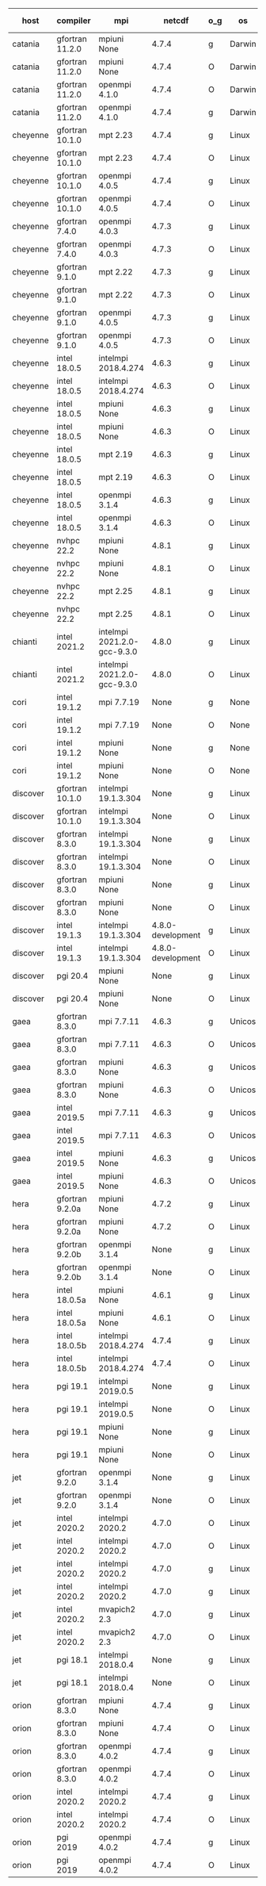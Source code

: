 

| host     | compiler                              | mpi                      | netcdf        | o_g        | os       | build       | u_pass          | u_fail          | s_pass            | s_fail            | e_pass             | e_fail             | nuopc_pass       | nuopc_fail       | artifacts link          |
|----------|---------------------------------------|--------------------------|---------------|------------|----------|-------------|-----------------|-----------------|-------------------|-------------------|--------------------|--------------------|------------------|------------------|-------------------------|
| catania | gfortran 11.2.0 | mpiuni None  | 4.7.4  | g | Darwin | PASS | 12317 | 0 | 8 | 0 | 43 | 0 | None | None | <a href="https://github.com/esmf-org/esmf-test-artifacts/tree/9fa1eb04307deb17e63acef5099a166be94ede1f/release_8.4.0/gfortran/11.2.0/g/mpiuni/None" target="_blank">9fa1eb0</a> | 
| catania | gfortran 11.2.0 | mpiuni None  | 4.7.4  | O | Darwin | PASS | 12317 | 0 | 8 | 0 | 43 | 0 | None | None | <a href="https://github.com/esmf-org/esmf-test-artifacts/tree/e734f932c607ea727c9db36b11aeda58b30b2315/release_8.4.0/gfortran/11.2.0/O/mpiuni/None" target="_blank">e734f93</a> | 
| catania | gfortran 11.2.0 | openmpi 4.1.0  | 4.7.4  | O | Darwin | PASS | None | None | None | None | None | None | None | None | <a href="https://github.com/esmf-org/esmf-test-artifacts/tree/a7cb4c4fd5d866f24d31efab71d2adf35ccc69fe/release_8.4.0/gfortran/11.2.0/O/openmpi/4.1.0" target="_blank">a7cb4c4</a> | 
| catania | gfortran 11.2.0 | openmpi 4.1.0  | 4.7.4  | g | Darwin | PASS | 13864 | 9 | 49 | 0 | 80 | 0 | 52 | 0 | <a href="https://github.com/esmf-org/esmf-test-artifacts/tree/d29d7cb8ef48363cd1ca409750ecf55e8c0cf874/release_8.4.0/gfortran/11.2.0/g/openmpi/4.1.0" target="_blank">d29d7cb</a> | 
| cheyenne | gfortran 10.1.0 | mpt 2.23  | 4.7.4  | g | Linux | PASS | 13873 | 0 | 49 | 0 | 80 | 0 | 52 | 0 | <a href="https://github.com/esmf-org/esmf-test-artifacts/tree/6355aa47cc5a75cc1282f252709927ca8d1e826a/release_8.4.0/gfortran/10.1.0/g/mpt/2.23" target="_blank">6355aa4</a> | 
| cheyenne | gfortran 10.1.0 | mpt 2.23  | 4.7.4  | O | Linux | PASS | 13873 | 0 | 49 | 0 | 80 | 0 | 52 | 0 | <a href="https://github.com/esmf-org/esmf-test-artifacts/tree/ecf67b8b26469139cf9be0f5a20d7c8ea052b782/release_8.4.0/gfortran/10.1.0/O/mpt/2.23" target="_blank">ecf67b8</a> | 
| cheyenne | gfortran 10.1.0 | openmpi 4.0.5  | 4.7.4  | g | Linux | PASS | 13873 | 0 | 49 | 0 | 80 | 0 | 52 | 0 | <a href="https://github.com/esmf-org/esmf-test-artifacts/tree/e041689f50f3012824b55de560bd5e9888f0424e/release_8.4.0/gfortran/10.1.0/g/openmpi/4.0.5" target="_blank">e041689</a> | 
| cheyenne | gfortran 10.1.0 | openmpi 4.0.5  | 4.7.4  | O | Linux | PASS | 13873 | 0 | 49 | 0 | 80 | 0 | 52 | 0 | <a href="https://github.com/esmf-org/esmf-test-artifacts/tree/e5bb60b1dc04d558568b61af7c3a06e85fd4ba2d/release_8.4.0/gfortran/10.1.0/O/openmpi/4.0.5" target="_blank">e5bb60b</a> | 
| cheyenne | gfortran 7.4.0 | openmpi 4.0.3  | 4.7.3  | g | Linux | PASS | 13873 | 0 | 49 | 0 | 80 | 0 | 52 | 0 | <a href="https://github.com/esmf-org/esmf-test-artifacts/tree/25b2550f1bc9da39b2b51cb3a67e8d4d440bf755/release_8.4.0/gfortran/7.4.0/g/openmpi/4.0.3" target="_blank">25b2550</a> | 
| cheyenne | gfortran 7.4.0 | openmpi 4.0.3  | 4.7.3  | O | Linux | PASS | 13873 | 0 | 49 | 0 | 80 | 0 | 52 | 0 | <a href="https://github.com/esmf-org/esmf-test-artifacts/tree/a106e10f88f63f3bd77f44dcf43f19e551d6b44c/release_8.4.0/gfortran/7.4.0/O/openmpi/4.0.3" target="_blank">a106e10</a> | 
| cheyenne | gfortran 9.1.0 | mpt 2.22  | 4.7.3  | g | Linux | PASS | 13873 | 0 | 49 | 0 | 80 | 0 | 52 | 0 | <a href="https://github.com/esmf-org/esmf-test-artifacts/tree/ee21251c10bb45882a9106aa179c462f48ad46dd/release_8.4.0/gfortran/9.1.0/g/mpt/2.22" target="_blank">ee21251</a> | 
| cheyenne | gfortran 9.1.0 | mpt 2.22  | 4.7.3  | O | Linux | PASS | 13873 | 0 | 49 | 0 | 80 | 0 | 52 | 0 | <a href="https://github.com/esmf-org/esmf-test-artifacts/tree/70fb218bd69c85692491fe471acd4e2b37989eb8/release_8.4.0/gfortran/9.1.0/O/mpt/2.22" target="_blank">70fb218</a> | 
| cheyenne | gfortran 9.1.0 | openmpi 4.0.5  | 4.7.3  | g | Linux | PASS | 13873 | 0 | 49 | 0 | 80 | 0 | 52 | 0 | <a href="https://github.com/esmf-org/esmf-test-artifacts/tree/db136082e7b95a98a742c25899a865973fa7c91b/release_8.4.0/gfortran/9.1.0/g/openmpi/4.0.5" target="_blank">db13608</a> | 
| cheyenne | gfortran 9.1.0 | openmpi 4.0.5  | 4.7.3  | O | Linux | PASS | 13873 | 0 | 49 | 0 | 80 | 0 | 52 | 0 | <a href="https://github.com/esmf-org/esmf-test-artifacts/tree/1f76e9d3b004d0123354806d35559aa8c6b8a117/release_8.4.0/gfortran/9.1.0/O/openmpi/4.0.5" target="_blank">1f76e9d</a> | 
| cheyenne | intel 18.0.5 | intelmpi 2018.4.274  | 4.6.3  | g | Linux | PASS | 13873 | 0 | 49 | 0 | 80 | 0 | 52 | 0 | <a href="https://github.com/esmf-org/esmf-test-artifacts/tree/ef7a512634b352fb887d14ea82f2dcc8b6cf51f7/release_8.4.0/intel/18.0.5/g/intelmpi/2018.4.274" target="_blank">ef7a512</a> | 
| cheyenne | intel 18.0.5 | intelmpi 2018.4.274  | 4.6.3  | O | Linux | PASS | 13873 | 0 | 49 | 0 | 80 | 0 | 52 | 0 | <a href="https://github.com/esmf-org/esmf-test-artifacts/tree/4b7f5a497cd3a673fa5d952dd7a121eb2343b385/release_8.4.0/intel/18.0.5/O/intelmpi/2018.4.274" target="_blank">4b7f5a4</a> | 
| cheyenne | intel 18.0.5 | mpiuni None  | 4.6.3  | g | Linux | PASS | 12317 | 0 | 8 | 0 | 43 | 0 | None | None | <a href="https://github.com/esmf-org/esmf-test-artifacts/tree/b5b4a42615a43cb121722d85a3c4539bfd83d031/release_8.4.0/intel/18.0.5/g/mpiuni/None" target="_blank">b5b4a42</a> | 
| cheyenne | intel 18.0.5 | mpiuni None  | 4.6.3  | O | Linux | PASS | 12317 | 0 | 8 | 0 | 43 | 0 | None | None | <a href="https://github.com/esmf-org/esmf-test-artifacts/tree/5e76b74283606d40ac1e7b2f4cbf8195ccac5db7/release_8.4.0/intel/18.0.5/O/mpiuni/None" target="_blank">5e76b74</a> | 
| cheyenne | intel 18.0.5 | mpt 2.19  | 4.6.3  | g | Linux | PASS | 13873 | 0 | 49 | 0 | 80 | 0 | 52 | 0 | <a href="https://github.com/esmf-org/esmf-test-artifacts/tree/f48b0c82d413a9920c3584970bbeb2cb008542a3/release_8.4.0/intel/18.0.5/g/mpt/2.19" target="_blank">f48b0c8</a> | 
| cheyenne | intel 18.0.5 | mpt 2.19  | 4.6.3  | O | Linux | PASS | 13873 | 0 | 49 | 0 | 80 | 0 | 52 | 0 | <a href="https://github.com/esmf-org/esmf-test-artifacts/tree/faccd827fa336addfe7a4d1bfea6701073b47a2c/release_8.4.0/intel/18.0.5/O/mpt/2.19" target="_blank">faccd82</a> | 
| cheyenne | intel 18.0.5 | openmpi 3.1.4  | 4.6.3  | g | Linux | PASS | 13873 | 0 | 49 | 0 | 80 | 0 | 52 | 0 | <a href="https://github.com/esmf-org/esmf-test-artifacts/tree/abc683c300023cebc490d3198bf712b6aac066aa/release_8.4.0/intel/18.0.5/g/openmpi/3.1.4" target="_blank">abc683c</a> | 
| cheyenne | intel 18.0.5 | openmpi 3.1.4  | 4.6.3  | O | Linux | PASS | 13873 | 0 | 49 | 0 | 80 | 0 | 52 | 0 | <a href="https://github.com/esmf-org/esmf-test-artifacts/tree/87c180dc23f654827128e7241e08b00c48ff478e/release_8.4.0/intel/18.0.5/O/openmpi/3.1.4" target="_blank">87c180d</a> | 
| cheyenne | nvhpc 22.2 | mpiuni None  | 4.8.1  | g | Linux | PASS | 11680 | 637 | 4 | 4 | 40 | 3 | None | None | <a href="https://github.com/esmf-org/esmf-test-artifacts/tree/51eff6cf983b600d5608eec295b7019ea82acb6f/release_8.4.0/nvhpc/22.2/g/mpiuni/None" target="_blank">51eff6c</a> | 
| cheyenne | nvhpc 22.2 | mpiuni None  | 4.8.1  | O | Linux | PASS | 12315 | 2 | 8 | 0 | 43 | 0 | None | None | <a href="https://github.com/esmf-org/esmf-test-artifacts/tree/4861f414e6319b3fd409e5480ca69140fdbc8a0f/release_8.4.0/nvhpc/22.2/O/mpiuni/None" target="_blank">4861f41</a> | 
| cheyenne | nvhpc 22.2 | mpt 2.25  | 4.8.1  | g | Linux | PASS | None | None | None | None | None | None | None | None | <a href="https://github.com/esmf-org/esmf-test-artifacts/tree/d2a2aaf510b08560c3536182bde6ddf2a9ed5566/release_8.4.0/nvhpc/22.2/g/mpt/2.25" target="_blank">d2a2aaf</a> | 
| cheyenne | nvhpc 22.2 | mpt 2.25  | 4.8.1  | O | Linux | PASS | None | None | None | None | None | None | None | None | <a href="https://github.com/esmf-org/esmf-test-artifacts/tree/b406b4f0d6e0c1175656280612d471a8ecf447be/release_8.4.0/nvhpc/22.2/O/mpt/2.25" target="_blank">b406b4f</a> | 
| chianti | intel 2021.2 | intelmpi 2021.2.0-gcc-9.3.0  | 4.8.0  | g | Linux | PASS | 13873 | 0 | 49 | 0 | 80 | 0 | 52 | 0 | <a href="https://github.com/esmf-org/esmf-test-artifacts/tree/d7777960f759719a530b20680184b324d8c68363/release_8.4.0/intel/2021.2/g/intelmpi/2021.2.0-gcc-9.3.0" target="_blank">d777796</a> | 
| chianti | intel 2021.2 | intelmpi 2021.2.0-gcc-9.3.0  | 4.8.0  | O | Linux | PASS | 13873 | 0 | 49 | 0 | 80 | 0 | 52 | 0 | <a href="https://github.com/esmf-org/esmf-test-artifacts/tree/9242cf528743a7d353ed1e2b9b0ee9d5b93690a8/release_8.4.0/intel/2021.2/O/intelmpi/2021.2.0-gcc-9.3.0" target="_blank">9242cf5</a> | 
| cori | intel 19.1.2 | mpi 7.7.19  | None  | g | None | FAIL | None | None | None | None | None | None | None | None | <a href="https://github.com/esmf-org/esmf-test-artifacts/tree/d6ca57cca5837a5cdfe9b2e2f94183557d451d11/release_8.4.0/intel/19.1.2/g/mpi/7.7.19" target="_blank">d6ca57c</a> | 
| cori | intel 19.1.2 | mpi 7.7.19  | None  | O | None | FAIL | None | None | None | None | None | None | None | None | <a href="https://github.com/esmf-org/esmf-test-artifacts/tree/627c890459b03158a030bda36766b7907f094983/release_8.4.0/intel/19.1.2/O/mpi/7.7.19" target="_blank">627c890</a> | 
| cori | intel 19.1.2 | mpiuni None  | None  | g | None | FAIL | None | None | None | None | None | None | None | None | <a href="https://github.com/esmf-org/esmf-test-artifacts/tree/66a9e9e4a46ca79c06a2a5e54a37fed90806aaa2/release_8.4.0/intel/19.1.2/g/mpiuni/None" target="_blank">66a9e9e</a> | 
| cori | intel 19.1.2 | mpiuni None  | None  | O | None | FAIL | None | None | None | None | None | None | None | None | <a href="https://github.com/esmf-org/esmf-test-artifacts/tree/d4cb9e1844b07235cdf50fecb02083b450f1c613/release_8.4.0/intel/19.1.2/O/mpiuni/None" target="_blank">d4cb9e1</a> | 
| discover | gfortran 10.1.0 | intelmpi 19.1.3.304  | None  | g | Linux | PASS | 13858 | 15 | 49 | 0 | 80 | 0 | 52 | 0 | <a href="https://github.com/esmf-org/esmf-test-artifacts/tree/b52c2cad48e31003b2afe786933b1a0cefbd91c6/release_8.4.0/gfortran/10.1.0/g/intelmpi/19.1.3.304" target="_blank">b52c2ca</a> | 
| discover | gfortran 10.1.0 | intelmpi 19.1.3.304  | None  | O | Linux | PASS | 13858 | 15 | 49 | 0 | 80 | 0 | 52 | 0 | <a href="https://github.com/esmf-org/esmf-test-artifacts/tree/2bd7bd2a0d2966f2b3bb781137c9e24bd7fa363f/release_8.4.0/gfortran/10.1.0/O/intelmpi/19.1.3.304" target="_blank">2bd7bd2</a> | 
| discover | gfortran 8.3.0 | intelmpi 19.1.3.304  | None  | g | Linux | PASS | 13858 | 15 | 49 | 0 | 80 | 0 | 52 | 0 | <a href="https://github.com/esmf-org/esmf-test-artifacts/tree/36b7d4d1405d50e69c5022d40af8ce80e17f7f70/release_8.4.0/gfortran/8.3.0/g/intelmpi/19.1.3.304" target="_blank">36b7d4d</a> | 
| discover | gfortran 8.3.0 | intelmpi 19.1.3.304  | None  | O | Linux | PASS | 13858 | 15 | 49 | 0 | 80 | 0 | 52 | 0 | <a href="https://github.com/esmf-org/esmf-test-artifacts/tree/af001405b478b37e388889f9c4969b255d0f1363/release_8.4.0/gfortran/8.3.0/O/intelmpi/19.1.3.304" target="_blank">af00140</a> | 
| discover | gfortran 8.3.0 | mpiuni None  | None  | g | Linux | PASS | 12317 | 0 | 8 | 0 | 43 | 0 | None | None | <a href="https://github.com/esmf-org/esmf-test-artifacts/tree/2801dae07830a95d54429f3ed7a5ab84849916c6/release_8.4.0/gfortran/8.3.0/g/mpiuni/None" target="_blank">2801dae</a> | 
| discover | gfortran 8.3.0 | mpiuni None  | None  | O | Linux | PASS | 12317 | 0 | 8 | 0 | 43 | 0 | None | None | <a href="https://github.com/esmf-org/esmf-test-artifacts/tree/334ff997d0b4f58b8fba8cd6988e0be445ac950e/release_8.4.0/gfortran/8.3.0/O/mpiuni/None" target="_blank">334ff99</a> | 
| discover | intel 19.1.3 | intelmpi 19.1.3.304  | 4.8.0-development  | g | Linux | PASS | 13873 | 0 | 49 | 0 | 80 | 0 | 52 | 0 | <a href="https://github.com/esmf-org/esmf-test-artifacts/tree/6546cd136820d29cb2aa64ad42018c22c85f79c9/release_8.4.0/intel/19.1.3/g/intelmpi/19.1.3.304" target="_blank">6546cd1</a> | 
| discover | intel 19.1.3 | intelmpi 19.1.3.304  | 4.8.0-development  | O | Linux | PASS | 13873 | 0 | 49 | 0 | 80 | 0 | 52 | 0 | <a href="https://github.com/esmf-org/esmf-test-artifacts/tree/5743acbf5df7e5a242fdce1dad4dc63b4946b185/release_8.4.0/intel/19.1.3/O/intelmpi/19.1.3.304" target="_blank">5743acb</a> | 
| discover | pgi 20.4 | mpiuni None  | None  | g | Linux | PASS | 11692 | 625 | 4 | 4 | 40 | 3 | None | None | <a href="https://github.com/esmf-org/esmf-test-artifacts/tree/f610fb9c6cb1538640e7bc673bbdbfbad2c32a2b/release_8.4.0/pgi/20.4/g/mpiuni/None" target="_blank">f610fb9</a> | 
| discover | pgi 20.4 | mpiuni None  | None  | O | Linux | PASS | 11692 | 625 | 6 | 2 | 40 | 3 | None | None | <a href="https://github.com/esmf-org/esmf-test-artifacts/tree/1d6bfe506aa2e23514f729d86bcc1d8614166675/release_8.4.0/pgi/20.4/O/mpiuni/None" target="_blank">1d6bfe5</a> | 
| gaea | gfortran 8.3.0 | mpi 7.7.11  | 4.6.3  | g | Unicos | PASS | 13872 | 1 | 49 | 0 | 80 | 0 | 47 | 5 | <a href="https://github.com/esmf-org/esmf-test-artifacts/tree/dc2bd9d474abddc377eeca29c44d9e022629f540/release_8.4.0/gfortran/8.3.0/g/mpi/7.7.11" target="_blank">dc2bd9d</a> | 
| gaea | gfortran 8.3.0 | mpi 7.7.11  | 4.6.3  | O | Unicos | PASS | 13872 | 1 | 49 | 0 | 80 | 0 | 47 | 5 | <a href="https://github.com/esmf-org/esmf-test-artifacts/tree/bed58df62d1cecbc3352728a4d1b77913092516d/release_8.4.0/gfortran/8.3.0/O/mpi/7.7.11" target="_blank">bed58df</a> | 
| gaea | gfortran 8.3.0 | mpiuni None  | 4.6.3  | g | Unicos | PASS | 12317 | 0 | 8 | 0 | 43 | 0 | None | None | <a href="https://github.com/esmf-org/esmf-test-artifacts/tree/a5c1449e9cb4de7645113ffb33073754e53abb66/release_8.4.0/gfortran/8.3.0/g/mpiuni/None" target="_blank">a5c1449</a> | 
| gaea | gfortran 8.3.0 | mpiuni None  | 4.6.3  | O | Unicos | PASS | 12317 | 0 | 8 | 0 | 43 | 0 | None | None | <a href="https://github.com/esmf-org/esmf-test-artifacts/tree/94f2b6526d9ebda4b4980c831e2c54e748a0daa2/release_8.4.0/gfortran/8.3.0/O/mpiuni/None" target="_blank">94f2b65</a> | 
| gaea | intel 2019.5 | mpi 7.7.11  | 4.6.3  | g | Unicos | PASS | 13858 | 15 | 49 | 0 | 80 | 0 | 47 | 5 | <a href="https://github.com/esmf-org/esmf-test-artifacts/tree/5ec74cb41546411366ffa41da7828214b442ffdc/release_8.4.0/intel/2019.5/g/mpi/7.7.11" target="_blank">5ec74cb</a> | 
| gaea | intel 2019.5 | mpi 7.7.11  | 4.6.3  | O | Unicos | PASS | 13858 | 15 | 49 | 0 | 80 | 0 | 47 | 5 | <a href="https://github.com/esmf-org/esmf-test-artifacts/tree/82ed9d9730a9fa57898c3811db0fd19e365efd4f/release_8.4.0/intel/2019.5/O/mpi/7.7.11" target="_blank">82ed9d9</a> | 
| gaea | intel 2019.5 | mpiuni None  | 4.6.3  | g | Unicos | PASS | 12302 | 15 | 8 | 0 | 43 | 0 | None | None | <a href="https://github.com/esmf-org/esmf-test-artifacts/tree/40056ec531daa5f1fea59f742471f99e52108b7e/release_8.4.0/intel/2019.5/g/mpiuni/None" target="_blank">40056ec</a> | 
| gaea | intel 2019.5 | mpiuni None  | 4.6.3  | O | Unicos | PASS | 12302 | 15 | 8 | 0 | 43 | 0 | None | None | <a href="https://github.com/esmf-org/esmf-test-artifacts/tree/0800a8c8ec76b9d16df1f445a03df7e4adb5ffdc/release_8.4.0/intel/2019.5/O/mpiuni/None" target="_blank">0800a8c</a> | 
| hera | gfortran 9.2.0a | mpiuni None  | 4.7.2  | g | Linux | PASS | 12317 | 0 | 8 | 0 | 43 | 0 | None | None | <a href="https://github.com/esmf-org/esmf-test-artifacts/tree/fc55b9180b03dc11b1bbaa23ddfd1d23d6286321/release_8.4.0/gfortran/9.2.0a/g/mpiuni/None" target="_blank">fc55b91</a> | 
| hera | gfortran 9.2.0a | mpiuni None  | 4.7.2  | O | Linux | PASS | 12317 | 0 | 8 | 0 | 43 | 0 | None | None | <a href="https://github.com/esmf-org/esmf-test-artifacts/tree/1284caa564a012eaae2d2d99fe862e471656c85b/release_8.4.0/gfortran/9.2.0a/O/mpiuni/None" target="_blank">1284caa</a> | 
| hera | gfortran 9.2.0b | openmpi 3.1.4  | None  | g | Linux | PASS | 13873 | 0 | 49 | 0 | 80 | 0 | 52 | 0 | <a href="https://github.com/esmf-org/esmf-test-artifacts/tree/4697fcc963ed7c865cfd9303ca3beaa15a0a761a/release_8.4.0/gfortran/9.2.0b/g/openmpi/3.1.4" target="_blank">4697fcc</a> | 
| hera | gfortran 9.2.0b | openmpi 3.1.4  | None  | O | Linux | PASS | 13873 | 0 | 49 | 0 | 80 | 0 | 52 | 0 | <a href="https://github.com/esmf-org/esmf-test-artifacts/tree/997f6b085988764433147c13e3f5433a4eb4b467/release_8.4.0/gfortran/9.2.0b/O/openmpi/3.1.4" target="_blank">997f6b0</a> | 
| hera | intel 18.0.5a | mpiuni None  | 4.6.1  | g | Linux | PASS | 12317 | 0 | 8 | 0 | 43 | 0 | None | None | <a href="https://github.com/esmf-org/esmf-test-artifacts/tree/1503308cfee36cc267856dd4b7b3b65c3149f936/release_8.4.0/intel/18.0.5a/g/mpiuni/None" target="_blank">1503308</a> | 
| hera | intel 18.0.5a | mpiuni None  | 4.6.1  | O | Linux | PASS | 12317 | 0 | 8 | 0 | 43 | 0 | None | None | <a href="https://github.com/esmf-org/esmf-test-artifacts/tree/5d4ccbeba41205982980ff8cb6d5eb9c8d215214/release_8.4.0/intel/18.0.5a/O/mpiuni/None" target="_blank">5d4ccbe</a> | 
| hera | intel 18.0.5b | intelmpi 2018.4.274  | 4.7.4  | g | Linux | PASS | 13873 | 0 | 49 | 0 | 80 | 0 | 52 | 0 | <a href="https://github.com/esmf-org/esmf-test-artifacts/tree/4e363e5c262a292a9d82110ae9656db74bb82f00/release_8.4.0/intel/18.0.5b/g/intelmpi/2018.4.274" target="_blank">4e363e5</a> | 
| hera | intel 18.0.5b | intelmpi 2018.4.274  | 4.7.4  | O | Linux | PASS | 13873 | 0 | 49 | 0 | 80 | 0 | 52 | 0 | <a href="https://github.com/esmf-org/esmf-test-artifacts/tree/bb3a30aca6af947f4b659b78c213d8bf701b95e4/release_8.4.0/intel/18.0.5b/O/intelmpi/2018.4.274" target="_blank">bb3a30a</a> | 
| hera | pgi 19.1 | intelmpi 2019.0.5  | None  | g | Linux | PASS | 12998 | 875 | None | None | None | None | None | None | <a href="https://github.com/esmf-org/esmf-test-artifacts/tree/ed7dae3fbafd54e96ee7b845df5f234afbf635b6/release_8.4.0/pgi/19.1/g/intelmpi/2019.0.5" target="_blank">ed7dae3</a> | 
| hera | pgi 19.1 | intelmpi 2019.0.5  | None  | O | Linux | PASS | 13046 | 827 | None | None | None | None | None | None | <a href="https://github.com/esmf-org/esmf-test-artifacts/tree/9ba2cafc3160284d41f4b79dc988a7c5d8c7228e/release_8.4.0/pgi/19.1/O/intelmpi/2019.0.5" target="_blank">9ba2caf</a> | 
| hera | pgi 19.1 | mpiuni None  | None  | g | Linux | PASS | 11692 | 625 | 4 | 4 | 40 | 3 | None | None | <a href="https://github.com/esmf-org/esmf-test-artifacts/tree/9d5127ade2218fc989eb2ba29b552719072bbbfa/release_8.4.0/pgi/19.1/g/mpiuni/None" target="_blank">9d5127a</a> | 
| hera | pgi 19.1 | mpiuni None  | None  | O | Linux | PASS | 11692 | 625 | 6 | 2 | 40 | 3 | None | None | <a href="https://github.com/esmf-org/esmf-test-artifacts/tree/a76c37355ca0f7fb120f6500013b1a99c61b51a8/release_8.4.0/pgi/19.1/O/mpiuni/None" target="_blank">a76c373</a> | 
| jet | gfortran 9.2.0 | openmpi 3.1.4  | None  | g | Linux | PASS | 13873 | 0 | 49 | 0 | 80 | 0 | 52 | 0 | <a href="https://github.com/esmf-org/esmf-test-artifacts/tree/5d77d93c1c0d908afcab60c98aaea3908692e767/release_8.4.0/gfortran/9.2.0/g/openmpi/3.1.4" target="_blank">5d77d93</a> | 
| jet | gfortran 9.2.0 | openmpi 3.1.4  | None  | O | Linux | PASS | 13873 | 0 | 49 | 0 | 80 | 0 | 52 | 0 | <a href="https://github.com/esmf-org/esmf-test-artifacts/tree/9d4e02535b7c6e058797ee9683401ab076a92084/release_8.4.0/gfortran/9.2.0/O/openmpi/3.1.4" target="_blank">9d4e025</a> | 
| jet | intel 2020.2 | intelmpi 2020.2  | 4.7.0  | O | Linux | FAIL | None | None | None | None | None | None | None | None | <a href="https://github.com/esmf-org/esmf-test-artifacts/tree/90c519046bffb9d8aaca2ae0e48c697a3b5fbd81/release_8.4.0/intel/2020.2/O/intelmpi/2020.2" target="_blank">90c5190</a> | 
| jet | intel 2020.2 | intelmpi 2020.2  | 4.7.0  | O | Linux | PASS | 13873 | 0 | 49 | 0 | 80 | 0 | 52 | 0 | <a href="https://github.com/esmf-org/esmf-test-artifacts/tree/90c519046bffb9d8aaca2ae0e48c697a3b5fbd81/release_8.4.0/intel/2020.2/O/intelmpi/2020.2" target="_blank">90c5190</a> | 
| jet | intel 2020.2 | intelmpi 2020.2  | 4.7.0  | g | Linux | FAIL | None | None | None | None | None | None | None | None | <a href="https://github.com/esmf-org/esmf-test-artifacts/tree/b4560a4e1777a9642caf1d509de30bf183352180/release_8.4.0/intel/2020.2/g/intelmpi/2020.2" target="_blank">b4560a4</a> | 
| jet | intel 2020.2 | intelmpi 2020.2  | 4.7.0  | g | Linux | PASS | 13873 | 0 | 49 | 0 | 80 | 0 | 52 | 0 | <a href="https://github.com/esmf-org/esmf-test-artifacts/tree/b4560a4e1777a9642caf1d509de30bf183352180/release_8.4.0/intel/2020.2/g/intelmpi/2020.2" target="_blank">b4560a4</a> | 
| jet | intel 2020.2 | mvapich2 2.3  | 4.7.0  | g | Linux | FAIL | None | None | None | None | None | None | None | None | <a href="https://github.com/esmf-org/esmf-test-artifacts/tree/0fb9aa0c776ac9e847c3f4ff68991b653f125d00/release_8.4.0/intel/2020.2/g/mvapich2/2.3" target="_blank">0fb9aa0</a> | 
| jet | intel 2020.2 | mvapich2 2.3  | 4.7.0  | O | Linux | FAIL | None | None | None | None | None | None | None | None | <a href="https://github.com/esmf-org/esmf-test-artifacts/tree/c2ced8919f9fde6091a7ca3285aadf9e71a704a8/release_8.4.0/intel/2020.2/O/mvapich2/2.3" target="_blank">c2ced89</a> | 
| jet | pgi 18.1 | intelmpi 2018.0.4  | None  | g | Linux | FAIL | None | None | None | None | None | None | None | None | <a href="https://github.com/esmf-org/esmf-test-artifacts/tree/77fa5a0b31fbafc7023959eb5f061ed7c72f99c7/release_8.4.0/pgi/18.1/g/intelmpi/2018.0.4" target="_blank">77fa5a0</a> | 
| jet | pgi 18.1 | intelmpi 2018.0.4  | None  | O | Linux | FAIL | None | None | None | None | None | None | None | None | <a href="https://github.com/esmf-org/esmf-test-artifacts/tree/4bbad344631b96557434e10f7b6b446ce9b396dd/release_8.4.0/pgi/18.1/O/intelmpi/2018.0.4" target="_blank">4bbad34</a> | 
| orion | gfortran 8.3.0 | mpiuni None  | 4.7.4  | g | Linux | FAIL | None | None | None | None | None | None | None | None | <a href="https://github.com/esmf-org/esmf-test-artifacts/tree/2edc8e6899094ec95f20788d2f6abd45190f1aef/release_8.4.0/gfortran/8.3.0/g/mpiuni/None" target="_blank">2edc8e6</a> | 
| orion | gfortran 8.3.0 | mpiuni None  | 4.7.4  | O | Linux | FAIL | None | None | None | None | None | None | None | None | <a href="https://github.com/esmf-org/esmf-test-artifacts/tree/de1e928bf75a6ccb626a570ffd74162d4f980340/release_8.4.0/gfortran/8.3.0/O/mpiuni/None" target="_blank">de1e928</a> | 
| orion | gfortran 8.3.0 | openmpi 4.0.2  | 4.7.4  | g | Linux | FAIL | None | None | None | None | None | None | None | None | <a href="https://github.com/esmf-org/esmf-test-artifacts/tree/bf5bb9020b9fcd333b40b7d4991650920076dd0a/release_8.4.0/gfortran/8.3.0/g/openmpi/4.0.2" target="_blank">bf5bb90</a> | 
| orion | gfortran 8.3.0 | openmpi 4.0.2  | 4.7.4  | O | Linux | FAIL | None | None | None | None | None | None | None | None | <a href="https://github.com/esmf-org/esmf-test-artifacts/tree/5906628b639850d0eaa98799693f0fbe648aca5d/release_8.4.0/gfortran/8.3.0/O/openmpi/4.0.2" target="_blank">5906628</a> | 
| orion | intel 2020.2 | intelmpi 2020.2  | 4.7.4  | g | Linux | FAIL | None | None | None | None | None | None | None | None | <a href="https://github.com/esmf-org/esmf-test-artifacts/tree/72328e15b37e5ff290c888bfbb5090b3a1480ec1/release_8.4.0/intel/2020.2/g/intelmpi/2020.2" target="_blank">72328e1</a> | 
| orion | intel 2020.2 | intelmpi 2020.2  | 4.7.4  | O | Linux | FAIL | None | None | None | None | None | None | None | None | <a href="https://github.com/esmf-org/esmf-test-artifacts/tree/b6f22f5e8075f27d15d8bbbdcb903dd86b96a02c/release_8.4.0/intel/2020.2/O/intelmpi/2020.2" target="_blank">b6f22f5</a> | 
| orion | pgi 2019 | openmpi 4.0.2  | 4.7.4  | g | Linux | PASS | 12980 | 893 | 35 | 14 | 66 | 14 | 10 | 42 | <a href="https://github.com/esmf-org/esmf-test-artifacts/tree/c180460fc89fdc75e3674ad5764876b272060fcd/release_8.4.0/pgi/2019/g/openmpi/4.0.2" target="_blank">c180460</a> | 
| orion | pgi 2019 | openmpi 4.0.2  | 4.7.4  | O | Linux | PASS | 13028 | 845 | 37 | 12 | 68 | 12 | 10 | 42 | <a href="https://github.com/esmf-org/esmf-test-artifacts/tree/40fe0ba1dfec4d33daecb8789ecd28a4120fa284/release_8.4.0/pgi/2019/O/openmpi/4.0.2" target="_blank">40fe0ba</a> | 
